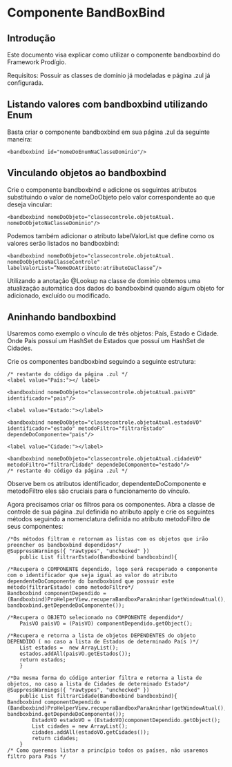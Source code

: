 # Componente BandBoxBind

## Introdução
Este documento visa explicar como utilizar o componente bandboxbind do Framework Prodígio.

Requisitos: Possuir as classes de domínio já modeladas e página .zul já configurada.

## Listando valores com bandboxbind utilizando Enum

Basta criar o componente bandboxbind em sua página .zul da seguinte maneira: 

    <bandboxbind id="nomeDoEnumNaClasseDominio"/>

## Vinculando objetos ao bandboxbind

Crie o componente bandboxbind e adicione os seguintes atributos substituindo o valor de nomeDoObjeto pelo valor correspondente ao que deseja vincular:

	<bandboxbind nomeDoObjeto="classecontrole.objetoAtual. nomeDoObjetoNaClasseDominio"/>

Podemos também adicionar o atributo labelValorList que define como os valores serão listados no bandboxbind:

	<bandboxbind nomeDoObjeto="classecontrole.objetoAtual. nomeDoObjetooNaClasseControle" labelValorList=”NomeDoAtributo:atributoDaClasse”/>

Utilizando a anotação @Lookup na classe de domínio obtemos uma atualização automática dos dados do bandboxbind quando algum objeto for adicionado, excluído ou modificado. 


## Aninhando bandboxbind

Usaremos como exemplo o vínculo de três objetos: País, Estado e Cidade. Onde País possuí um HashSet de Estados que possuí um HashSet de Cidades.

Crie os componentes bandboxbind seguindo a seguinte estrutura:

	/* restante do código da página .zul */
	<label value="País:"></ label>
	
	<bandboxbind nomeDoObjeto="classecontrole.objetoAtual.paisVO"  identificador="pais"/>
	
	<label value="Estado:"></label>
							
	<bandboxbind nomeDoObjeto="classecontrole.objetoAtual.estadoVO" 
	identificador="estado" metodoFiltro="filtrarEstado" dependeDoComponente="pais"/> 
							
	<label value="Cidade:"></label>
		
	<bandboxbind nomeDoObjeto="classecontrole.objetoAtual.cidadeVO" metodoFiltro="filtrarCidade" dependeDoComponente="estado"/>
	/* restante do código da página .zul */


Observe bem os atributos identificador, dependenteDoComponente e metodoFiltro eles são cruciais para o funcionamento do vínculo.

Agora precisamos criar os filtros para os componentes. Abra a classe de controle de sua página .zul definida no atributo apply e crie os seguintes métodos seguindo a nomenclatura definida no atributo metodoFiltro de seus componentes:


	/*Os métodos filtram e retornam as listas com os objetos que irão preencher os bandboxbind dependidos*/
	@SuppressWarnings({ "rawtypes", "unchecked" })
		public List filtrarEstado(Bandboxbind bandboxbind){
	
	/*Recupera o COMPONENTE dependido, logo será recuperado o componente com o identificador que seja igual ao valor do atributo dependenteDoComponente do bandboxbind que possuir este método(filtrarEstado) como metodoFiltro*/	
	Bandboxbind componentDependido = (Bandboxbind)ProHelperView.recuperaBandboxParaAninhar(getWindowAtual(), bandboxbind.getDependeDoComponente());
	
	/*Recupera o OBJETO selecionado no COMPONENTE dependido*/
		PaisVO paisVO = (PaisVO) componentDependido.getObject();
	
	/*Recupera e retorna a lista de objetos DEPENDENTES do objeto DEPENDIDO ( no caso a lista de Estados de determinado País )*/
		List estados =  new ArrayList();
		estados.addAll(paisVO.getEstados());
		return estados;
		}
		
	/*Da mesma forma do código anterior filtra e retorna a lista de objetos, no caso a lista de Cidades de determinado Estado*/	
	@SuppressWarnings({ "rawtypes", "unchecked" })
		public List filtrarCidade(Bandboxbind bandboxbind){
	Bandboxbind componentDependido = (Bandboxbind)ProHelperView.recuperaBandboxParaAninhar(getWindowAtual(), bandboxbind.getDependeDoComponente());
			EstadoVO estadoVO = (EstadoVO)componentDependido.getObject();
			List cidades = new ArrayList();
			cidades.addAll(estadoVO.getCidades());
			return cidades;
		}
	/* Como queremos listar a princípio todos os países, não usaremos filtro para País */
	


